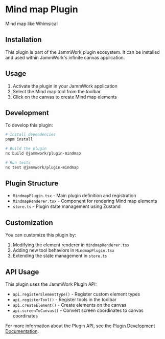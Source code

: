 # Mind map Plugin

Mind map like Whimsical

## Installation

This plugin is part of the JammWork plugin ecosystem. It can be installed and used within JammWork's infinite canvas application.

## Usage

1. Activate the plugin in your JammWork application
2. Select the Mind map tool from the toolbar
3. Click on the canvas to create Mind map elements

## Development

To develop this plugin:

```bash
# Install dependencies
pnpm install

# Build the plugin
nx build @jammwork/plugin-mindmap

# Run tests
nx test @jammwork/plugin-mindmap
```

## Plugin Structure

- `MindmapPlugin.tsx` - Main plugin definition and registration
- `MindmapRenderer.tsx` - Component for rendering Mind map elements
- `store.ts` - Plugin state management using Zustand

## Customization

You can customize this plugin by:

1. Modifying the element renderer in `MindmapRenderer.tsx`
2. Adding new tool behaviors in `MindmapPlugin.tsx`
3. Extending the state management in `store.ts`

## API Usage

This plugin uses the JammWork Plugin API:

- `api.registerElementType()` - Register custom element types
- `api.registerTool()` - Register tools in the toolbar
- `api.createElement()` - Create elements on the canvas
- `api.screenToCanvas()` - Convert screen coordinates to canvas coordinates

For more information about the Plugin API, see the [Plugin Development Documentation](../../../PLUGIN_DEVELOPMENT.md).